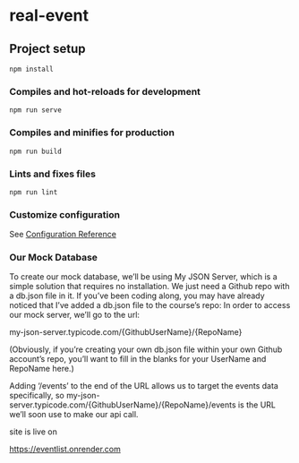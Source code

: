 # real-event

## Project setup
```
npm install
```

### Compiles and hot-reloads for development
```
npm run serve
```

### Compiles and minifies for production
```
npm run build
```

### Lints and fixes files
```
npm run lint
```

### Customize configuration
See [Configuration Reference](https://cli.vuejs.org/config/)

### Our Mock Database
To create our mock database, we’ll be using My JSON Server, which is a simple solution that requires no installation. We just need a Github repo with a db.json file in it. If you’ve been coding along, you may have already noticed that I’ve added a db.json file to the course’s repo:
In order to access our mock server, we’ll go to the url:

my-json-server.typicode.com/{GithubUserName}/{RepoName}

(Obviously, if you’re creating your own db.json file within your own Github account’s repo, you’ll want to fill in the blanks for your UserName and RepoName here.)

Adding ‘/events’ to the end of the URL allows us to target the events data specifically, so my-json-server.typicode.com/{GithubUserName}/{RepoName}/events is the URL we’ll soon use to make our api call.

site is live on

https://eventlist.onrender.com
